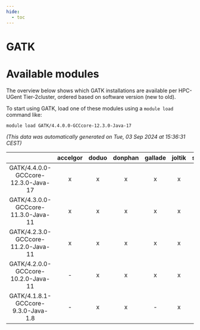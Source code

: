 ```yaml
---
hide:
  - toc
---
```


GATK
====

# Available modules


The overview below shows which GATK installations are available per HPC-UGent Tier-2cluster, ordered based on software version (new to old).

To start using GATK, load one of these modules using a `module load` command like:

```shell
module load GATK/4.4.0.0-GCCcore-12.3.0-Java-17
```

*(This data was automatically generated on Tue, 03 Sep 2024 at 15:36:31 CEST)*  

| |accelgor|doduo|donphan|gallade|joltik|shinx|skitty|
| :---: | :---: | :---: | :---: | :---: | :---: | :---: | :---: |
|GATK/4.4.0.0-GCCcore-12.3.0-Java-17|x|x|x|x|x|x|x|
|GATK/4.3.0.0-GCCcore-11.3.0-Java-11|x|x|x|x|x|-|x|
|GATK/4.2.3.0-GCCcore-11.2.0-Java-11|x|x|x|x|x|-|x|
|GATK/4.2.0.0-GCCcore-10.2.0-Java-11|-|x|x|x|x|-|x|
|GATK/4.1.8.1-GCCcore-9.3.0-Java-1.8|-|x|x|-|x|-|x|

